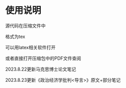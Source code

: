 # 使用说明
源代码在压缩文件中

格式为tex

可以用latex相关软件打开

或者直接打开压缩包中的PDF文件查阅

2023.8.22更新马克思博士论文笔记

2023.8.23更新《政治经济学批判<导言>》原文+部分笔记
